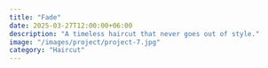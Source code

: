 ```yaml
---
title: "Fade"
date: 2025-03-27T12:00:00+06:00
description: "A timeless haircut that never goes out of style."
image: "/images/project/project-7.jpg"
category: "Haircut"
---
```


